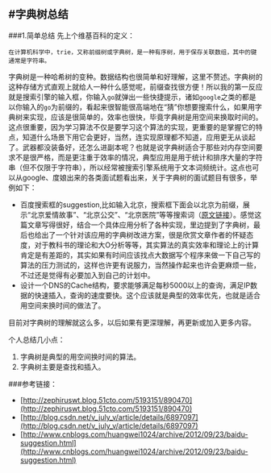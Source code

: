 #字典树总结
----------------------

###1.简单总结
先上个维基百科的定义：

	在计算机科学中，trie，又称前缀树或字典树，是一种有序树，用于保存关联数组，其中的键通常是字符串。

字典树是一种哈希树的变种。数据结构也很简单和好理解，这里不赘述。字典树的这种存储方式直观上就给人一种什么感觉呢，前缀查找很方便！所以我的第一反应就是搜索引擎的输入框，你输入`go`就弹出一些快捷提示，诸如`google`之类的都是以你输入的`go`为前缀的，看起来很智能很高端地在“猜”你想要搜索什么，如果用字典树来实现，应该是很简单的，效率也很快，毕竟字典树是用空间来换取时间的。这点很重要，因为学习算法不仅是要学习这个算法的实现，更重要的是掌握它的特点，知道什么场景下用它会更好，当然，连实现原理都不知道，应用更无从谈起了。武器都没装备好，还怎么进副本呢？也就是说字典树适合于那些对内存空间要求不是很严格，而是更注重于效率的情况，典型应用是用于统计和排序大量的字符串（但不仅限于字符串），所以经常被搜索引擎系统用于文本词频统计。这点也可以从google、度娘出来的各类面试题看出来，关于字典树的面试题目有很多，举例如下： 

* 百度搜索框的suggestion,比如输入北京，搜索框下面会以北京为前缀，展示“北京爱情故事”、“北京公交”、“北京医院”等等搜索词（[原文链接](http://www.cnblogs.com/huangwei1024/archive/2012/09/23/baidu-suggestion.html)）。感觉这篇文章写得很好，结合一个具体应用分析了各种实现，里边提到了字典树，最后也给出了一个针对该应用的字典树改进方案，很是欣赏文章作者的怀疑态度，对于教科书的理论和大O分析等等，其实算法的真实效率和理论上的计算肯定是有差距的，其实如果有时间应该找点大数据写个程序来做一下自己写的算法的压力测试的，这样也许更有说服力，当然操作起来也许会更麻烦一些，不过还是觉得有必要加入到自己的计划中。
* 设计一个DNS的Cache结构，要求能够满足每秒5000以上的查询，满足IP数据的快速插入，查询的速度要快。这个应该就是典型的效率优先，也就是适合用空间来换时间的做法了。

目前对字典树的理解就这么多，以后如果有更深理解，再更新或加入更多内容。

个人总结几小点：

1. 字典树是典型的用空间换时间的算法。
2. 字典树主要是查找和插入。
 
###参考链接：

- [http://zephiruswt.blog.51cto.com/5193151/890470](http://zephiruswt.blog.51cto.com/5193151/890470) 
-  [http://blog.csdn.net/v_july_v/article/details/6897097](http://blog.csdn.net/v_july_v/article/details/6897097)
-  [http://www.cnblogs.com/huangwei1024/archive/2012/09/23/baidu-suggestion.html](http://www.cnblogs.com/huangwei1024/archive/2012/09/23/baidu-suggestion.html)


